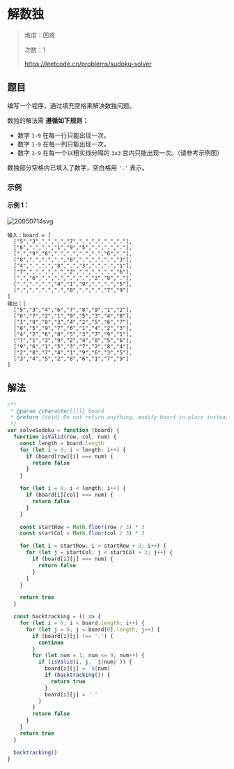 # 解数独

> 难度：困难
>
> 次数：1
>
> https://leetcode.cn/problems/sudoku-solver

## 题目

编写一个程序，通过填充空格来解决数独问题。

数独的解法需 **遵循如下规则：**

- 数字 `1-9` 在每一行只能出现一次。
- 数字 `1-9` 在每一列只能出现一次。
- 数字 `1-9` 在每一个以粗实线分隔的 `3x3` 宫内只能出现一次。（请参考示例图）

数独部分空格内已填入了数字，空白格用 `'.'` 表示。

### 示例

#### 示例 1：

![20050714svg](https://assets.leetcode-cn.com/aliyun-lc-upload/uploads/2021/04/12/250px-sudoku-by-l2g-20050714svg.png)

```
输入：board = [
  ["5","3",".",".","7",".",".",".","."],
  ["6",".",".","1","9","5",".",".","."],
  [".","9","8",".",".",".",".","6","."],
  ["8",".",".",".","6",".",".",".","3"],
  ["4",".",".","8",".","3",".",".","1"],
  ["7",".",".",".","2",".",".",".","6"],
  [".","6",".",".",".",".","2","8","."],
  [".",".",".","4","1","9",".",".","5"],
  [".",".",".",".","8",".",".","7","9"]
]
输出：[
  ["5","3","4","6","7","8","9","1","2"],
  ["6","7","2","1","9","5","3","4","8"],
  ["1","9","8","3","4","2","5","6","7"],
  ["8","5","9","7","6","1","4","2","3"],
  ["4","2","6","8","5","3","7","9","1"],
  ["7","1","3","9","2","4","8","5","6"],
  ["9","6","1","5","3","7","2","8","4"],
  ["2","8","7","4","1","9","6","3","5"],
  ["3","4","5","2","8","6","1","7","9"]
]
```

## 解法

```javascript
/**
 * @param {character[][]} board
 * @return {void} Do not return anything, modify board in-place instead.
 */
var solveSudoku = function (board) {
  function isValid(row, col, num) {
    const length = board.length
    for (let i = 0; i < length; i++) {
      if (board[row][i] === num) {
        return false
      }
    }

    for (let i = 0; i < length; i++) {
      if (board[i][col] === num) {
        return false
      }
    }

    const startRow = Math.floor(row / 3) * 3
    const startCol = Math.floor(col / 3) * 3

    for (let i = startRow; i < startRow + 3; i++) {
      for (let j = startCol; j < startCol + 3; j++) {
        if (board[i][j] === num) {
          return false
        }
      }
    }

    return true
  }

  const backtracking = () => {
    for (let i = 0; i < board.length; i++) {
      for (let j = 0; j < board[0].length; j++) {
        if (board[i][j] !== '.') {
          continue
        }
        for (let num = 1; num <= 9; num++) {
          if (isValid(i, j, `${num}`)) {
            board[i][j] = `${num}`
            if (backtracking()) {
              return true
            }
            board[i][j] = '.'
          }
        }
        return false
      }
    }
    return true
  }

  backtracking()
}
```
